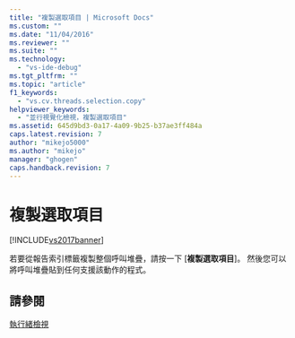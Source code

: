 ```yaml
---
title: "複製選取項目 | Microsoft Docs"
ms.custom: ""
ms.date: "11/04/2016"
ms.reviewer: ""
ms.suite: ""
ms.technology: 
  - "vs-ide-debug"
ms.tgt_pltfrm: ""
ms.topic: "article"
f1_keywords: 
  - "vs.cv.threads.selection.copy"
helpviewer_keywords: 
  - "並行視覺化檢視，複製選取項目"
ms.assetid: 645d9bd3-0a17-4a09-9b25-b37ae3ff484a
caps.latest.revision: 7
author: "mikejo5000"
ms.author: "mikejo"
manager: "ghogen"
caps.handback.revision: 7
---
```

# 複製選取項目
[!INCLUDE[vs2017banner](../code-quality/includes/vs2017banner.md)]

若要從報告索引標籤複製整個呼叫堆疊，請按一下 \[**複製選取項目**\]。  然後您可以將呼叫堆疊貼到任何支援該動作的程式。  
  
## 請參閱  
 [執行緒檢視](../profiling/threads-view-parallel-performance.md)